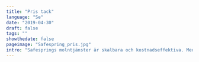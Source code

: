 ```yaml
---
title: "Pris tack"
language: "Se"
date: "2019-04-30"
draft: false
tags: ""
showthedate: false
pageimage: "Safespring_pris.jpg"
intro: "Safesprings molntjänster är skalbara och kostnadseffektiva. Med lokalt producerade molntjänster i samma land som kunden - lämnar er data aldrig landet."
---
```

